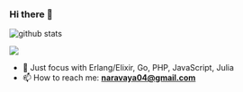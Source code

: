 ### Hi there 👋

![github stats](https://github-readme-stats.vercel.app/api?username=zencilencer&show_icons=true)


<img src="https://github-readme-stats.vercel.app/api/top-langs/?username=zencilencer&theme=react">

- 🌱 Just focus with Erlang/Elixir, Go, PHP, JavaScript, Julia
- 📫 How to reach me: **naravaya04@gmail.com**


